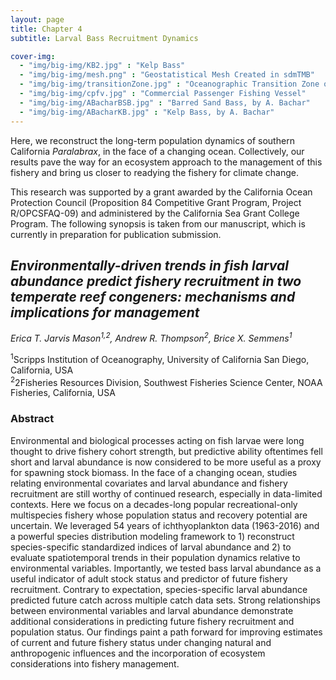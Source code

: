 ```yaml
---
layout: page
title: Chapter 4
subtitle: Larval Bass Recruitment Dynamics 

cover-img: 
  - "img/big-img/KB2.jpg" : "Kelp Bass"
  - "img/big-img/mesh.png" : "Geostatistical Mesh Created in sdmTMB"
  - "img/big-img/transitionZone.jpg" : "Oceanographic Transition Zone off Baja California"
  - "img/big-img/cpfv.jpg" : "Commercial Passenger Fishing Vessel"
  - "img/big-img/ABacharBSB.jpg" : "Barred Sand Bass, by A. Bachar"
  - "img/big-img/ABacharKB.jpg" : "Kelp Bass, by A. Bachar"
---
```

Here, we reconstruct the long-term population dynamics of southern California _Paralabrax_, in the face of a changing ocean. Collectively, our results pave the way for an ecosystem approach to the management of this fishery and bring us closer to readying the fishery for climate change.    

This research was supported by a grant awarded by the California Ocean Protection Council (Proposition 84 Competitive Grant Program, Project R/OPCSFAQ-09) and administered by the California Sea Grant College Program. The following synopsis is taken from our manuscript, which is currently in preparation for publication submission.

## _**Environmentally-driven trends in fish larval abundance predict fishery recruitment in two temperate reef congeners: mechanisms and implications for management**_

*Erica T. Jarvis Mason<sup>1,2</sup>, Andrew R. Thompson<sup>2</sup>, Brice X. Semmens<sup>1</sup>*

<sup>1</sup>Scripps Institution of Oceanography, University of California San Diego, California, USA  
<sup>2</sup>2Fisheries Resources Division, Southwest Fisheries Science Center, NOAA Fisheries, California, USA  

### **Abstract**

Environmental and biological processes acting on fish larvae were long thought to drive fishery cohort strength, but predictive ability oftentimes fell short and larval abundance is now considered to be more useful as a proxy for spawning stock biomass. In the face of a changing ocean, studies relating environmental covariates and larval abundance and fishery recruitment are still worthy of continued research, especially in data-limited contexts. Here we focus on a decades-long popular recreational-only multispecies fishery whose population status and recovery potential are uncertain. We leveraged 54 years of ichthyoplankton data (1963-2016) and a powerful species distribution modeling framework to 1) reconstruct species-specific standardized indices of larval abundance and 2) to evaluate spatiotemporal trends in their population dynamics relative to environmental variables. Importantly, we tested bass larval abundance as a useful indicator of adult stock status and predictor of future fishery recruitment. Contrary to expectation, species-specific larval abundance predicted future catch across multiple catch data sets. Strong relationships between environmental variables and larval abundance demonstrate additional considerations in predicting future fishery recruitment and population status. Our findings paint a path forward for improving estimates of current and future fishery status under changing natural and anthropogenic influences and the incorporation of ecosystem considerations into fishery management. 
